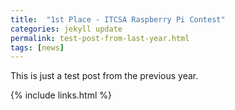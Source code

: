 ```yaml
---
title:  "1st Place - ITCSA Raspberry Pi Contest"
categories: jekyll update
permalink: test-post-from-last-year.html
tags: [news]
---
```


This is just a test post from the previous year.

{% include links.html %}
